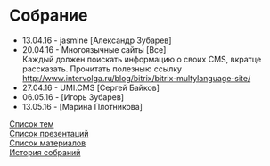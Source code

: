 # Собрание
- 13.04.16 - jasmine [Александр Зубарев]
- 20.04.16 - Многоязычные сайты [Все]  
  Каждый должен поискать информацию о своих CMS, вкратце рассказать.
  Прочитать полезныю ссылку http://www.intervolga.ru/blog/bitrix/bitrix-multylanguage-site/
- 27.04.16 - UMI.CMS [Сергей Байков]
- 06.05.16 - [Игорь Зубарев]
- 13.05.16 - [Марина Плотникова]

[Список тем](topics.md)  
[Список презентаций](presentation.md)  
[Список материалов](material/README.md)  
[История собраний](history.md)  
